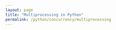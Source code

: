 ```yaml
---
layout: page
title: "Multiprocessing in Python"
permalink: /python/concurrency/multiprocessing
---
```


